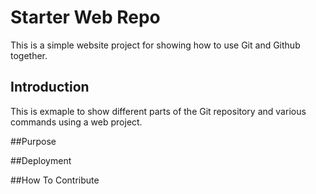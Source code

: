 # Starter Web Repo

This is a simple website project for showing how to use Git and Github together.

## Introduction

This is exmaple to show different parts of the Git repository and various commands using a web project.

##Purpose

##Deployment

##How To Contribute